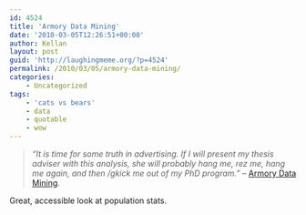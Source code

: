 ```yaml
---
id: 4524
title: 'Armory Data Mining'
date: '2010-03-05T12:26:51+00:00'
author: Kellan
layout: post
guid: 'http://laughingmeme.org/?p=4524'
permalink: /2010/03/05/armory-data-mining/
categories:
    - Uncategorized
tags:
    - 'cats vs bears'
    - data
    - quotable
    - wow
---
```


> *“It is time for some truth in advertising. If I will present my thesis adviser with this analysis, she will probably hang me, rez me, hang me again, and then /gkick me out of my PhD program.”* – [Armory Data Mining](http://armorydatamine.wordpress.com/2010/03/02/druid-cats-and-bears-again/).

Great, accessible look at population stats.